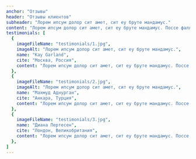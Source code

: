 ```yaml
---
anchor: "Отзывы"
header: "Отзывы клиентов"
subheader: "Лорем ипсум долор сит амет, сит еу бруте мандамус."
content: "Лорем ипсум долор сит амет, сит еу бруте мандамус. Поссе фалли мелиус цу сед, при но семпер сусципиантур."
testimonials: [
  {
    imageFileName: "testimonials/1.jpg",
    imageAlt: "Лорем ипсум долор сит амет, сит еу бруте мандамус.",
    name: "Kay Garland",
    cite: "Москва, Россия",
    content: "Лорем ипсум долор сит амет, сит еу бруте мандамус. Поссе фалли мелиус цу сед, при но семпер сусципиантур.",
  },
  {
    imageFileName: "testimonials/2.jpg",
    imageAlt: "Лорем ипсум долор сит амет, сит еу бруте мандамус.",
    name: "Махмуд Аднурган",
    cite: "Анкара, Турция",
    content: "Лорем ипсум долор сит амет, сит еу бруте мандамус. Поссе фалли мелиус цу сед, при но семпер сусципиантур.",
  },
  {
    imageFileName: "testimonials/3.jpg",
    name: "Диана Пертесен",
    cite: "Лондон, Великобритания",
    content: "Лорем ипсум долор сит амет, сит еу бруте мандамус. Поссе фалли мелиус цу сед, при но семпер сусципиантур.",
  },
]
---
```


